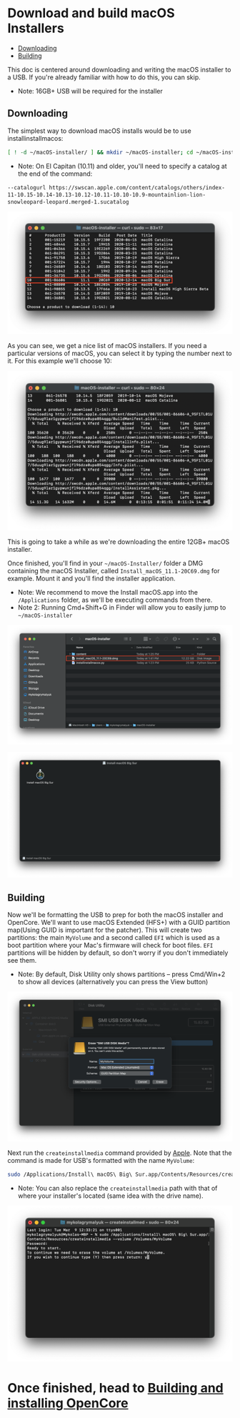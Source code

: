 # Download and build macOS Installers

* [Downloading](#downloading)
* [Building](#building)

This doc is centered around downloading and writing the macOS installer to a USB. If you're already familiar with how to do this, you can skip.

* Note: 16GB+ USB will be required for the installer

## Downloading

The simplest way to download macOS installs would be to use installinstallmacos:

```sh
[ ! -d ~/macOS-installer/ ] && mkdir ~/macOS-installer; cd ~/macOS-installer; [ ! -f ~/macOS-installer/installinstallmacos.py ] && curl -O https://raw.githubusercontent.com/munki/macadmin-scripts/main/installinstallmacos.py; sudo python installinstallmacos.py
```

* Note: On El Capitan (10.11) and older, you'll need to specify a catalog at the end of the command:

```
--catalogurl https://swscan.apple.com/content/catalogs/others/index-11-10.15-10.14-10.13-10.12-10.11-10.10-10.9-mountainlion-lion-snowleopard-leopard.merged-1.sucatalog
```

![](../images/munki.png)

As you can see, we get a nice list of macOS installers. If you need a particular versions of macOS, you can select it by typing the number next to it. For this example we'll choose 10:

![](../images/munki-process.png)

This is going to take a while as we're downloading the entire 12GB+ macOS installer.

Once finished, you'll find in your `~/macOS-Installer/` folder a DMG containing the macOS Installer, called `Install_macOS_11.1-20C69.dmg` for example. Mount it and you'll find the installer application.

* Note: We recommend to move the Install macOS.app into the `/Applications` folder, as we'll be executing commands from there.
* Note 2: Running Cmd+Shift+G in Finder will allow you to easily jump to `~/macOS-installer`

![](../images/munki-done-2.png)

![](../images/munki-dmg.png)

## Building

Now we'll be formatting the USB to prep for both the macOS installer and OpenCore. We'll want to use macOS Extended (HFS+) with a GUID partition map(Using GUID is important for the patcher). This will create two partitions: the main `MyVolume` and a second called `EFI` which is used as a boot partition where your Mac's firmware will check for boot files. `EFI` partitions will be hidden by default, so don't worry if you don't immediately see them.

* Note: By default, Disk Utility only shows partitions – press Cmd/Win+2 to show all devices (alternatively you can press the View button)

![Formatting the USB](../images/format-usb.png)

Next run the `createinstallmedia` command provided by [Apple](https://support.apple.com/en-us/HT201372). Note that the command is made for USB's formatted with the name `MyVolume`:

```sh
sudo /Applications/Install\ macOS\ Big\ Sur.app/Contents/Resources/createinstallmedia --volume /Volumes/MyVolume
```

* Note: You can also replace the `createinstallmedia` path with that of where your installer's located (same idea with the drive name).

![](../images/createinstallmedia.png)

# Once finished, head to [Building and installing OpenCore](./BUILD.md)
